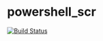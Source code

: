 # powershell_scr

[![Build Status](https://dev.azure.com/there0177/project1/_apis/build/status%2Fpowershell_scr?branchName=main)](https://dev.azure.com/there0177/project1/_build/latest?definitionId=32&branchName=main)
